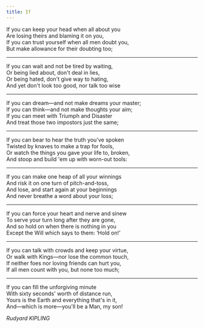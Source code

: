 ```yaml
---
title: If
---
```


If you can keep your head when all about you  
Are losing theirs and blaming it on you,  
If you can trust yourself when all men doubt you,  
But make allowance for their doubting too;  

---  

If you can wait and not be tired by waiting,  
Or being lied about, don't deal in lies,  
Or being hated, don't give way to hating,  
And yet don't look too good, nor talk too wise  

---  

If you can dream—and not make dreams your master;  
If you can think—and not make thoughts your aim;  
If you can meet with Triumph and Disaster  
And treat those two impostors just the same;  

---  

If you can bear to hear the truth you've spoken  
Twisted by knaves to make a trap for fools,  
Or watch the things you gave your life to, broken,  
And stoop and build 'em up with worn-out tools:  

---  

If you can make one heap of all your winnings  
And risk it on one turn of pitch-and-toss,  
And lose, and start again at your beginnings  
And never breathe a word about your loss;  

---  

If you can force your heart and nerve and sinew  
To serve your turn long after they are gone,  
And so hold on when there is nothing in you  
Except the Will which says to them: ‘Hold on!'  

---  

If you can talk with crowds and keep your virtue,  
Or walk with Kings—nor lose the common touch,  
If neither foes nor loving friends can hurt you,  
If all men count with you, but none too much;  

---  

If you can fill the unforgiving minute  
With sixty seconds' worth of distance run,  
Yours is the Earth and everything that's in it,  
And—which is more—you'll be a Man, my son!  


_Rudyard KIPLING_
